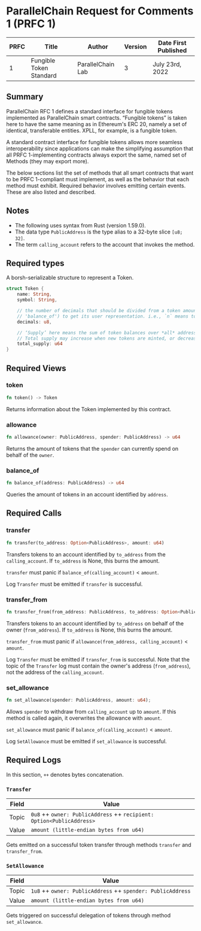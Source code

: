 # ParallelChain Request for Comments 1 (PRFC 1)

| PRFC | Title | Author | Version | Date First Published |
| --- | ----- | ---- | --- | --- |
| 1   | Fungible Token Standard | ParallelChain Lab | 3 | July 23rd, 2022 | 

## Summary

ParallelChain RFC 1 defines a standard interface for fungible tokens implemented as ParallelChain smart contracts. “Fungible tokens” is taken here to have the same meaning as in Ethereum's ERC 20, namely a set of identical, transferable entities. XPLL, for example, is a fungible token.

A standard contract interface for fungible tokens allows more seamless interoperability since applications can make the simplifying assumption that all PRFC 1-implementing contracts always export the same, named set of Methods (they may export more).

The below sections list the set of methods that all smart contracts that want to be PRFC 1-compliant must implement, as well as the behavior that each method must exhibit. Required behavior involves emitting certain events. These are also listed and described.

## Notes

- The following uses syntax from Rust (version 1.59.0).
- The data type `PublicAddress` is the type alias to a 32-byte slice `[u8; 32]`. 
- The term `calling_account` refers to the account that invokes the method.

## Required types

A borsh-serializable structure to represent a Token.

```rust
struct Token {
    name: String,
    symbol: String,

    // the number of decimals that should be divided from a token amount (such as that returned by the method
    // 'balance_of') to get its user representation. i.e., `n` means to divide the token amount by `10^n`.
    decimals: u8,

    // ‘Supply’ here means the sum of token balances over *all* addresses at any given point in time.
    // Total supply may increase when new tokens are minted, or decrease when tokens are burned.
    total_supply: u64
}
```

## Required Views 

### token
```rust
fn token() -> Token
```

Returns information about the Token implemented by this contract.

### allowance
```rust
fn allowance(owner: PublicAddress, spender: PublicAddress) -> u64
```

Returns the amount of tokens that the `spender` can currently spend on behalf of the `owner`.

### balance_of
```rust
fn balance_of(address: PublicAddress) -> u64
```

Queries the amount of tokens in an account identified by `address`.


## Required Calls

### transfer
```rust
fn transfer(to_address: Option<PublicAddress>, amount: u64)
```

Transfers tokens to an account identified by `to_address` from the `calling_account`. If `to_address` is None, this burns the amount.

`transfer` must panic if `balance_of(calling_account)` < `amount`.

Log `Transfer` must be emitted if `transfer` is successful.


### transfer_from
```rust
fn transfer_from(from_address: PublicAddress, to_address: Option<PublicAddress>, amount: u64)
```

Transfers tokens to an account identified by `to_address` on behalf of the owner (`from_address`). If `to_address` is None, this burns the amount.

`transfer_from` must panic if `allowance(from_address, calling_account)` < `amount`.

Log `Transfer` must be emitted if `transfer_from` is successful. Note that the topic of the `Transfer` log must contain the owner's address (`from_address`), not the address of the `calling_account`.

### set_allowance
```rust
fn set_allowance(spender: PublicAddress, amount: u64);
```

Allows `spender` to withdraw from `calling_account` up to `amount`. If this method is called again, it overwrites the allowance with `amount`.

`set_allowance` must panic if `balance_of(calling_account)` < `amount`.

Log `SetAllowance` must be emitted if `set_allowance` is successful.

## Required Logs

In this section, `++` denotes bytes concatenation.

### `Transfer`

| Field | Value |
| ----- | ----- |
| Topic | `0u8` ++ `owner: PublicAddress` ++ `recipient: Option<PublicAddress>`  |
| Value | `amount (little-endian bytes from u64)` |

Gets emitted on a successful token transfer through methods `transfer` and `transfer_from`.

### `SetAllowance`

| Field | Value |
| ----- | ----- |
| Topic | `1u8` ++ `owner: PublicAddress` ++ `spender: PublicAddress` |
| Value | `amount (little-endian bytes from u64)` |

Gets triggered on successful delegation of tokens through method `set_allowance`. 
